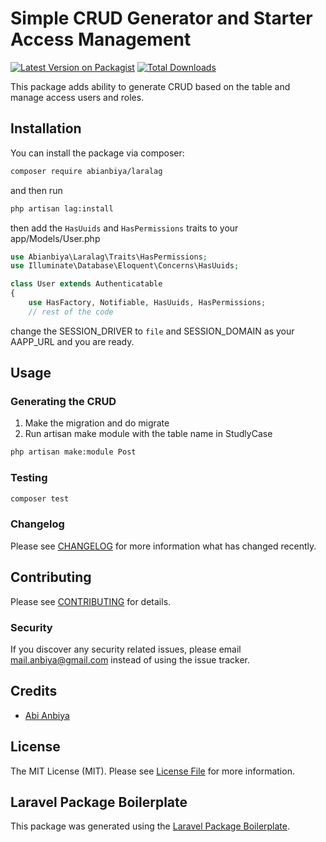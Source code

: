# Simple CRUD Generator and Starter Access Management

[![Latest Version on Packagist](https://img.shields.io/packagist/v/abianbiya/laralag.svg?style=flat-square)](https://packagist.org/packages/abianbiya/laralag)
[![Total Downloads](https://img.shields.io/packagist/dt/abianbiya/laralag.svg?style=flat-square)](https://packagist.org/packages/abianbiya/laralag)

This package adds ability to generate CRUD based on the table and manage access users and roles.

## Installation

You can install the package via composer:

```bash
composer require abianbiya/laralag
```
and then run
```bash
php artisan lag:install
```
then add the `HasUuids` and `HasPermissions` traits to your app/Models/User.php
```php
use Abianbiya\Laralag\Traits\HasPermissions;
use Illuminate\Database\Eloquent\Concerns\HasUuids;

class User extends Authenticatable
{
    use HasFactory, Notifiable, HasUuids, HasPermissions;
	// rest of the code
```
change the SESSION_DRIVER to `file` and SESSION_DOMAIN as your AAPP_URL
and you are ready.

## Usage
### Generating the CRUD
1. Make the migration and do migrate
2. Run artisan make module with the table name in StudlyCase
```bash
php artisan make:module Post
```


### Testing

```bash
composer test
```

### Changelog

Please see [CHANGELOG](CHANGELOG.md) for more information what has changed recently.

## Contributing

Please see [CONTRIBUTING](CONTRIBUTING.md) for details.

### Security

If you discover any security related issues, please email mail.anbiya@gmail.com instead of using the issue tracker.

## Credits

-   [Abi Anbiya](https://github.com/abianbiya)

## License

The MIT License (MIT). Please see [License File](LICENSE.md) for more information.

## Laravel Package Boilerplate

This package was generated using the [Laravel Package Boilerplate](https://laravelpackageboilerplate.com).
